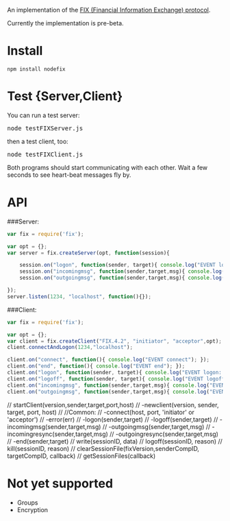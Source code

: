 
An implementation of the [FIX (Financial Information Exchange) protocol](http://en.wikipedia.org/wiki/Financial_Information_eXchange).

Currently the implementation is pre-beta.

Install
====

    npm install nodefix

Test {Server,Client}
============

You can run a test server:

<pre>
node testFIXServer.js
</pre>

then a test client, too:

<pre>
node testFIXClient.js
</pre>

Both programs should start communicating with each other.  Wait a few seconds to see
heart-beat messages fly by.

API
===

###Server:
```javascript
var fix = require('fix');

var opt = {};
var server = fix.createServer(opt, function(session){

    session.on("logon", function(sender, target){ console.log("EVENT logon: "+ sender + ", " + target); });
    session.on("incomingmsg", function(sender,target,msg){ console.log("Server incomingmsg: "+ JSON.stringify(msg)); });
    session.on("outgoingmsg", function(sender,target,msg){ console.log("Server outgoingmsg: "+ JSON.stringify(msg)); });

});
server.listen(1234, "localhost", function(){});
```

###Client:
```javascript
var fix = require('fix');

var opt = {};
var client = fix.createClient("FIX.4.2", "initiator", "acceptor",opt);
client.connectAndLogon(1234,"localhost");

client.on("connect", function(){ console.log("EVENT connect"); });
client.on("end", function(){ console.log("EVENT end"); });
client.on("logon", function(sender, target){ console.log("EVENT logon: "+ sender + ", " + target); });
client.on("logoff", function(sender, target){ console.log("EVENT logoff: "+ sender + ", " + target); });
client.on("incomingmsg", function(sender,target,msg){ console.log("EVENT incomingmsg: "+ JSON.stringify(msg)); });
client.on("outgoingmsg", function(sender,target,msg){ console.log("EVENT outgoingmsg: "+ JSON.stringify(msg)); });

```
//  startClient(version,sender,target,port,host)
//      -newclient(version, sender, target, port, host)
//
//Common:
//      -connect(host, port, 'initiator' or 'acceptor')
//      -error(err)
//      -logon(sender,target)
//      -logoff(sender,target)
//      -incomingmsg(sender,target,msg)
//      -outgoingmsg(sender,target,msg)
//      -incomingresync(sender,target,msg)
//      -outgoingresync(sender,target,msg)
//      -end(sender,target)
//  write(sessionID, data)
//  logoff(sessionID, reason)
//  kill(sessionID, reason)
//  clearSessionFile(fixVersion,senderCompID, targetCompID, callback)
//  getSessionFiles(callback)


Not yet supported
===========

* Groups
* Encryption
